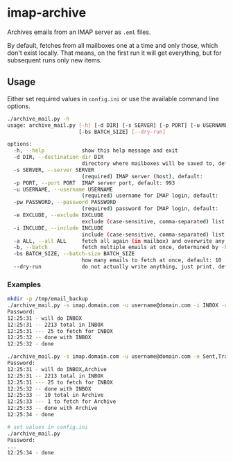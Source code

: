 # imap-archive

Archives emails from an IMAP server as `.eml` files.

By default, fetches from all mailboxes one at a time and only those, which don't exist locally.
That means, on the first run it will get everything, but for subsequent runs only new items.

## Usage

Either set required values in `config.ini` or use the available command line options.

```bash
./archive_mail.py -h
usage: archive_mail.py [-h] [-d DIR] [-s SERVER] [-p PORT] [-u USERNAME] [-pw PASSWORD] [-e EXCLUDE | -i INCLUDE] [-a ALL] [-b]
                       [-bs BATCH_SIZE] [--dry-run]

options:
  -h, --help            show this help message and exit
  -d DIR, --destination-dir DIR
                        directory where mailboxes will be saved to, default: '.'
  -s SERVER, --server SERVER
                        (required) IMAP server (host), default:
  -p PORT, --port PORT  IMAP server port, default: 993
  -u USERNAME, --username USERNAME
                        (required) username for IMAP login, default:
  -pw PASSWORD, --password PASSWORD
                        (required) password for IMAP login, default:
  -e EXCLUDE, --exclude EXCLUDE
                        exclude (case-sensitive, comma-separated) list of mailboxes, e.g. 'Trash,Junk', default:
  -i INCLUDE, --include INCLUDE
                        include (case-sensitive, comma-separated) list of mailboxes, e.g. 'INBOX,Archive', default: all
  -a ALL, --all ALL     fetch all again (in mailbox) and overwrite any existing files, default: false
  -b, --batch           fetch multiple emails at once, determined by -bs / --batch-size, default: true
  -bs BATCH_SIZE, --batch-size BATCH_SIZE
                        how many emails to fetch at once, default: 10
  --dry-run             do not actually write anything, just print, default: false
```

### Examples

```bash
mkdir -p /tmp/email_backup
./archive_mail.py -s imap.domain.com -u username@domain.com -i INBOX -d /tmp/email_backup
Password: 
12:25:31 - will do INBOX
12:25:31 -- 2213 total in INBOX
12:25:31 --- 25 to fetch for INBOX
12:25:32 -- done with INBOX
12:25:32 - done
```

```bash
./archive_mail.py -s imap.domain.com -u username@domain.com -e Sent,Trash
Password: 
12:25:31 - will do INBOX,Archive
12:25:31 -- 2213 total in INBOX
12:25:31 --- 25 to fetch for INBOX
12:25:32 -- done with INBOX
12:25:33 -- 10 total in Archive
12:25:33 --- 1 to fetch for Archive
12:25:33 -- done with Archive
12:25:34 - done
```

```bash
# set values in config.ini
./archive_mail.py
Password: 
...
12:25:34 - done
```